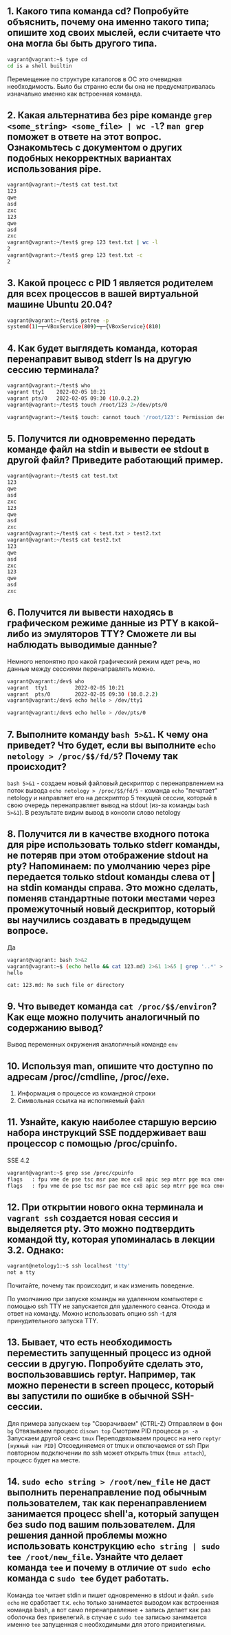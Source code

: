 ## 1. Какого типа команда cd? Попробуйте объяснить, почему она именно такого типа; опишите ход своих мыслей, если считаете что она могла бы быть другого типа.

```bash
vagrant@vagrant:~$ type cd
cd is a shell builtin
```

Перемещение по структуре каталогов в ОС это очевидная необходимость. Было бы странно если бы она не предусматривалась изначально именно как встроенная команда.

## 2. Какая альтернатива без pipe команде `grep <some_string> <some_file> | wc -l`? `man grep` поможет в ответе на этот вопрос. Ознакомьтесь с документом о других подобных некорректных вариантах использования pipe.

```bash
vagrant@vagrant:~/test$ cat test.txt
123
qwe
asd
zxc
123
qwe
asd
zxc
vagrant@vagrant:~/test$ grep 123 test.txt | wc -l
2
vagrant@vagrant:~/test$ grep 123 test.txt -c
2
```

## 3. Какой процесс с PID 1 является родителем для всех процессов в вашей виртуальной машине Ubuntu 20.04?

```bash
vagrant@vagrant:~/test$ pstree -p
systemd(1)─┬─VBoxService(809)─┬─{VBoxService}(810)
```

## 4. Как будет выглядеть команда, которая перенаправит вывод stderr ls на другую сессию терминала?

```bash
vagrant@vagrant:~/test$ who
vagrant tty1	2022-02-05 10:21
vagrant pts/0	2022-02-05 09:30 (10.0.2.2)
vagrant@vagrant:~/test$ touch /root/123 2>/dev/pts/0
```

```bash
vagrant@vagrant:~/test$ touch: cannot touch '/root/123': Permission denied
```

## 5. Получится ли одновременно передать команде файл на stdin и вывести ее stdout в другой файл? Приведите работающий пример.

```bash
vagrant@vagrant:~/test$ cat test.txt
123
qwe
asd
zxc
123
qwe
asd
zxc
vagrant@vagrant:~/test$ cat < test.txt > test2.txt
vagrant@vagrant:~/test$ cat test2.txt
123
qwe
asd
zxc
123
qwe
asd
zxc
```

## 6. Получится ли вывести находясь в графическом режиме данные из PTY в какой-либо из эмуляторов TTY? Сможете ли вы наблюдать выводимые данные?

Немного непонятно про какой графический режим идет речь, но данные между сессиями перенаправлять можно.

```bash
vagrant@vagrant:/dev$ who
vagrant  tty1         2022-02-05 10:21
vagrant  pts/0        2022-02-05 09:30 (10.0.2.2)
vagrant@vagrant:/dev$ echo hello > /dev/tty1
```

```bash
vagrant@vagrant:/dev$ echo hello > /dev/pts/0
```

## 7. Выполните команду `bash 5>&1`. К чему она приведет? Что будет, если вы выполните `echo netology > /proc/$$/fd/5`? Почему так происходит?

`bash 5>&1` - создаем новый файловый дескриптор с перенапрвлением на поток вывода
`echo netology > /proc/$$/fd/5` - команда `echo` "печатает" netology и направляет его на дескриптор 5 текущей сессии, который в свою очередь перенаправляет вывод на stdout (из-за команды `bash 5>&1`). В результате видим вывод в консоли слово netology

## 8. Получится ли в качестве входного потока для pipe использовать только stderr команды, не потеряв при этом отображение stdout на pty? Напоминаем: по умолчанию через pipe передается только stdout команды слева от | на stdin команды справа. Это можно сделать, поменяв стандартные потоки местами через промежуточный новый дескриптор, который вы научились создавать в предыдущем вопросе.

Да

```bash
vagrant@vagrant: bash 5>&2
vagrant@vagrant:~$ (echo hello && cat 123.md) 2>&1 1>&5 | grep '..*' > /dev/tty1
hello
```

```bah
cat: 123.md: No such file or directory
```

## 9. Что выведет команда `cat /proc/$$/environ`? Как еще можно получить аналогичный по содержанию вывод?

Вывод переменных окружения аналогичный команде `env`

## 10. Используя man, опишите что доступно по адресам /proc/<PID>/cmdline, /proc/<PID>/exe.

1. Информация о процессе из командной строки
2. Символьная ссылка на исполняемый файл

## 11. Узнайте, какую наиболее старшую версию набора инструкций SSE поддерживает ваш процессор с помощью /proc/cpuinfo.

SSE 4.2

```bash
vagrant@vagrant:~$ grep sse /proc/cpuinfo
flags   : fpu vme de pse tsc msr pae mce cx8 apic sep mtrr pge mca cmov pat pse36 clflush mmx fxsr sse sse2 ht syscall nx rdtscp lm constant_tsc rep_good nopl xtopology nonstop_tsc cpuid tsc_known_freq pni ssse3 cx16 pcid sse4_1 sse4_2 hypervisor lahf_lm invpcid_single pti fsgsbase invpcid md_clear flush_l1d arch_capabilities
flags   : fpu vme de pse tsc msr pae mce cx8 apic sep mtrr pge mca cmov pat pse36 clflush mmx fxsr sse sse2 ht syscall nx rdtscp lm constant_tsc rep_good nopl xtopology nonstop_tsc cpuid tsc_known_freq pni ssse3 cx16 pcid sse4_1 sse4_2 hypervisor lahf_lm invpcid_single pti fsgsbase invpcid md_clear flush_l1d arch_capabilities
```

## 12. При открытии нового окна терминала и `vagrant ssh` создается новая сессия и выделяется pty. Это можно подтвердить командой tty, которая упоминалась в лекции 3.2. Однако:

```bash
vagrant@netology1:~$ ssh localhost 'tty'
not a tty
```

Почитайте, почему так происходит, и как изменить поведение.

По умолчанию при запуске команды на удаленном компьютере с помощью ssh TTY не запускается для удаленного сеанса. Отсюда и ответ на команду.
Можно использовать опцию ssh -t для принудительного запуска TTY.

## 13. Бывает, что есть необходимость переместить запущенный процесс из одной сессии в другую. Попробуйте сделать это, воспользовавшись reptyr. Например, так можно перенести в screen процесс, который вы запустили по ошибке в обычной SSH-сессии.

Для примера запускаем `top`
"Сворачиваем" (CTRL-Z)
Отправляем в фон `bg`
Отвязываем процесс `disown top`
Смотрим PID процесса `ps -a`
Запускаем другой сеанс `tmux`
Переподвязываем процесс на него `reptyr [нужный нам PID]`
Отсоединяемся от tmux и отключаемся от ssh
При повторном подключении по ssh может открыть tmux (`tmux attach`), процесс будет на месте.

## 14. `sudo echo string > /root/new_file` не даст выполнить перенаправление под обычным пользователем, так как перенаправлением занимается процесс shell'а, который запущен без sudo под вашим пользователем. Для решения данной проблемы можно использовать конструкцию `echo string | sudo tee /root/new_file`. Узнайте что делает команда `tee` и почему в отличие от `sudo echo` команда с `sudo tee` будет работать.

Команда `tee` читает stdin и пишет одновременно в stdout и файл.
`sudo echo` не сработает т.к. `echo` только занимается выводом как встроенная команда bash, а вот само перенаправление + запись делает как раз оболочка без привелегий.
в случае с `sudo tee` записью занимается именно `tee` запущенная с необходимыми для этого привилегиями.